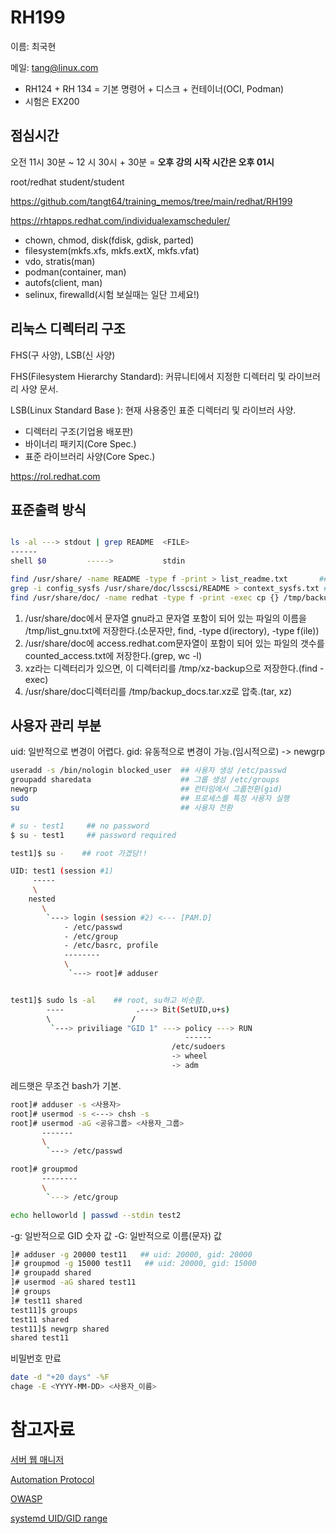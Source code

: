 # RH199

이름: 최국현

메일: tang@linux.com

- RH124 + RH 134 = 기본 명령어 + 디스크 + 컨테이너(OCI, Podman)
- 시험은 EX200

## 점심시간

오전 11시 30분 ~ 12 시 30시 + 30분 = **오후 강의 시작 시간은 오후 01시**
 
root/redhat
student/student


https://github.com/tangt64/training_memos/tree/main/redhat/RH199

https://rhtapps.redhat.com/individualexamscheduler/

* chown, chmod, disk(fdisk, gdisk, parted)
* filesystem(mkfs.xfs, mkfs.extX, mkfs.vfat)
* vdo, stratis(man)
* podman(container, man)
* autofs(client, man)
* selinux, firewalld(시험 보실때는 일단 끄세요!)

## 리눅스 디렉터리 구조

FHS(구 사양), LSB(신 사양)

FHS(Filesystem Hierarchy Standard): 커뮤니티에서 지정한 디렉터리 및 라이브러리 사양 문서.

LSB(Linux Standard Base ): 현재 사용중인 표준 디렉터리 및 라이브러 사양.
- 디렉터리 구조(기업용 배포판)
- 바이너리 패키지(Core Spec.)
- 표준 라이브러리 사양(Core Spec.)

https://rol.redhat.com

## 표준출력 방식

```bash

ls -al ---> stdout | grep README  <FILE>
------
shell $0         ----->           stdin

find /usr/share/ -name README -type f -print > list_readme.txt       ## 파일 이름 출력
grep -i config_sysfs /usr/share/doc/lsscsi/README > context_sysfs.txt ## 파일의 라인 내용 출력
find /usr/share/doc/ -name redhat -type f -print -exec cp {} /tmp/backup_docs \;
```

1. /usr/share/doc에서 문자열 gnu라고 문자열 포함이 되어 있는 파일의 이름을 /tmp/list_gnu.txt에 저장한다.(소문자만, find, -type d(irectory), -type f(ile))
2. /usr/share/doc에 access.redhat.com문자열이 포함이 되어 있는 파일의 갯수를 counted_access.txt에 저장한다.(grep, wc -l)
3. xz라는 디렉터리가 있으면, 이 디렉터리를 /tmp/xz-backup으로 저장한다.(find -exec)
4. /usr/share/doc디렉터리를 /tmp/backup_docs.tar.xz로 압축.(tar, xz)


## 사용자 관리 부분

uid: 일반적으로 변경이 어렵다. 
gid: 유동적으로 변경이 가능.(임시적으로)
-> newgrp

```bash
useradd -s /bin/nologin blocked_user  ## 사용자 생성 /etc/passwd  
groupadd sharedata                    ## 그룹 생성 /etc/groups
newgrp                                ## 런타임에서 그룹전환(gid)
sudo                                  ## 프로세스를 특정 사용자 실행
su                                    ## 사용자 전환

# su - test1     ## no password
$ su - test1     ## password required
```

```bash
test1]$ su -    ## root 가겠당!!

UID: test1 (session #1)
     -----
     \
    nested
       \
        `---> login (session #2) <--- [PAM.D]
            - /etc/passwd
            - /etc/group
            - /etc/basrc, profile
            --------
            \
             `---> root]# adduser 
```


```bash

test1]$ sudo ls -al    ## root, su하고 비슷함. 
        ----                .---> Bit(SetUID,u+s)
        \                  /
         `---> priviliage "GID 1" ---> policy ---> RUN
                                       ------
                                    /etc/sudoers
                                    -> wheel
                                    -> adm

```

레드햇은 무조건 bash가 기본.

```bash
root]# adduser -s <사용자>
root]# usermod -s <---> chsh -s 
root]# usermod -aG <공유그룹> <사용자_그룹>
       -------
       \
        `---> /etc/passwd

root]# groupmod
       --------
       \
        `---> /etc/group

```

```bash
echo helloworld | passwd --stdin test2
```

-g: 일반적으로 GID 숫자 값
-G: 일반적으로 이름(문자) 값
```bash
]# adduser -g 20000 test11   ## uid: 20000, gid: 20000
]# groupmod -g 15000 test11   ## uid: 20000, gid: 15000
]# groupadd shared
]# usermod -aG shared test11
]# groups
]# test11 shared
test11]$ groups
test11 shared
test11]$ newgrp shared
shared test11
```

비밀번호 만료

```bash
date -d "+20 days" -%F
chage -E <YYYY-MM-DD> <사용자_이름>
```

# 참고자료

[서버 웹 매니저](https://cockpit-project.org/)

[Automation Protocol](https://www.open-scap.org/)

[OWASP](https://owasp.org/www-community/Vulnerability_Scanning_Tools)

[systemd UID/GID range](https://systemd.io/UIDS-GIDS/)
